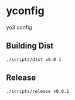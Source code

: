 # yconfig
yo3 config

## Building Dist

```
./scripts/dist v0.0.1
```

## Release

```
./scripts/releave v0.0.1
```

